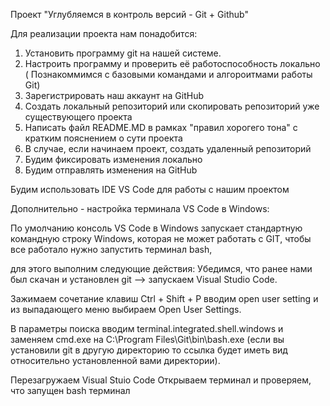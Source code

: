 Проект "Углубляемся в контроль версий - Git + Github"

Для реализации проекта нам понадобится:

1. Установить программу git на нашей системе.
2. Настроить программу и проверить её работоспособность локально ( Познакоммимся с базовыми командами и алгороитмами работы Git)
3. Зарегистрировать наш аккаунт на GitHub
4. Создать локальный репозиторий или скопировать репозиторий уже существующего проекта
5. Написать файл README.MD в рамках "правил хорогего тона" с кратким пояснением о сути проекта
6. В случае, если начинаем проект, создать удаленный репозиторий
7. Будим фиксировать изменения локально
8. Будим отправлять изменения на GitHub

Будим использовать IDE VS Code для работы с нашим проектом

Дополнительно - настройка терминала VS Code в Windows:

По умолчанию консоль VS Code в Windows запускает стандартную командную строку Windows, которая не может работать с GIT, чтобы все работало нужно запустить терминал bash, 

для этого выполним следующие действия: Убедимся, что ранее нами был скачан и установлен git --> запускаем Visual Studio Code.

Зажимаем сочетание клавиш Ctrl + Shift + P вводим open user setting и из выпадающего меню выбираем Open User Settings.

В параметры поиска вводим terminal.integrated.shell.windows и заменяем cmd.exe на C:\\Program Files\\Git\\bin\\bash.exe 
(если вы установили git в другую директорию то ссылка будет иметь вид относительно установленной вами директории).

Перезагружаем Visual Stuio Code Открываем терминал и проверяем, что запущен bash терминал

